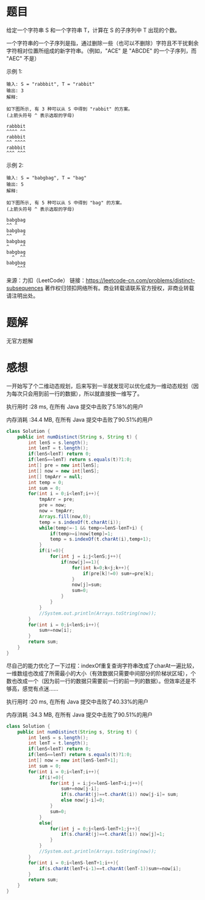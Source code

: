 # 题目

给定一个字符串 S 和一个字符串 T，计算在 S 的子序列中 T 出现的个数。

一个字符串的一个子序列是指，通过删除一些（也可以不删除）字符且不干扰剩余字符相对位置所组成的新字符串。（例如，"ACE" 是 "ABCDE" 的一个子序列，而 "AEC" 不是）

示例 1:
~~~
输入: S = "rabbbit", T = "rabbit"
输出: 3
解释:

如下图所示, 有 3 种可以从 S 中得到 "rabbit" 的方案。
(上箭头符号 ^ 表示选取的字母)

rabbbit
^^^^ ^^
rabbbit
^^ ^^^^
rabbbit
^^^ ^^^
~~~
示例 2:
~~~
输入: S = "babgbag", T = "bag"
输出: 5
解释:

如下图所示, 有 5 种可以从 S 中得到 "bag" 的方案。 
(上箭头符号 ^ 表示选取的字母)

babgbag
^^ ^
babgbag
^^    ^
babgbag
^    ^^
babgbag
  ^  ^^
babgbag
    ^^^
~~~
来源：力扣（LeetCode）
链接：https://leetcode-cn.com/problems/distinct-subsequences
著作权归领扣网络所有。商业转载请联系官方授权，非商业转载请注明出处。

# 题解

无官方题解

# 感想

一开始写了个二维动态规划，后来写到一半就发现可以优化成为一维动态规划（因为每次只会用到前一行的数据），所以就直接按一维写了。

执行用时 :28 ms, 在所有 Java 提交中击败了5.18%的用户

内存消耗 :34.4 MB, 在所有 Java 提交中击败了90.51%的用户

~~~java
class Solution {
    public int numDistinct(String s, String t) {
        int lenS = s.length();
        int lenT = t.length();
        if(lenS<lenT) return 0;
        if(lenS==lenT) return s.equals(t)?1:0;
        int[] pre = new int[lenS];
        int[] now = new int[lenS];
        int[] tmpArr = null;
        int temp = 0;
        int sum = 0;
        for(int i = 0;i<lenT;i++){
            tmpArr = pre;
            pre = now;
            now = tmpArr;
            Arrays.fill(now,0);
            temp = s.indexOf(t.charAt(i));
            while(temp!=-1 && temp<=lenS-lenT+i) {
                if(temp>=i)now[temp]=1;
                temp = s.indexOf(t.charAt(i),temp+1);
            }
            if(i!=0){
                for(int j = i;j<lenS;j++){
                    if(now[j]==1){
                        for(int k=0;k<j;k++){
                            if(pre[k]!=0) sum+=pre[k];
                        }
                        now[j]=sum;
                        sum=0;
                    }
                }
            }
            //System.out.println(Arrays.toString(now));
        }
        for(int i = 0;i<lenS;i++){
            sum+=now[i];
        }
        return sum;
    }
}
~~~

尽自己的能力优化了一下过程：indexOf重复查询字符串改成了charAt一遍比较，一维数组也改成了所需最小的大小（有效数据只需要中间部分的阶梯状区域），个数也改成一个（因为前一行的数据只需要前一行的前一列的数据）。但效率还是不够高，感觉有点迷……

执行用时 :20 ms, 在所有 Java 提交中击败了40.33%的用户

内存消耗 :34.3 MB, 在所有 Java 提交中击败了90.51%的用户

~~~java
class Solution {
    public int numDistinct(String s, String t) {
        int lenS = s.length();
        int lenT = t.length();
        if(lenS<lenT) return 0;
        if(lenS==lenT) return s.equals(t)?1:0;
        int[] now = new int[lenS-lenT+1];
        int sum = 0;
        for(int i = 0;i<lenT;i++){
            if(i!=0){
                for(int j = i;j<=lenS-lenT+i;j++){
                    sum+=now[j-i];
                    if(s.charAt(j)==t.charAt(i)) now[j-i]= sum;
                    else now[j-i]=0;
                }
                sum=0;
            }
            else{
                for(int j = 0;j<lenS-lenT+1;j++){
                    if(s.charAt(j)==t.charAt(i)) now[j]=1;
                }
            }
            //System.out.println(Arrays.toString(now));
        }
        for(int i = 0;i<lenS-lenT+1;i++){
            if(s.charAt(lenT+i-1)==t.charAt(lenT-1))sum+=now[i];
        }
        return sum;
    }
}
~~~

